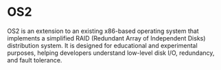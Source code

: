 # OS2
OS2 is an extension to an existing x86-based operating system that implements a simplified RAID (Redundant Array of Independent Disks) distribution system. It is designed for educational and experimental purposes, helping developers understand low-level disk I/O, redundancy, and fault tolerance.
